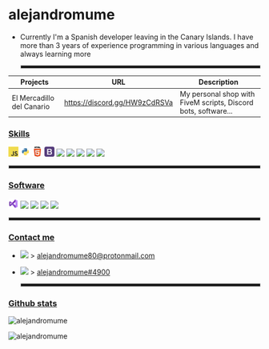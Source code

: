 # alejandromume

- Currently I'm a Spanish developer leaving in the Canary Islands. I have more than 3 years of experience programming in various languages and always learning more

  <hr style="height:5px; border: 1px solid #ccc;">

|   Projects                |   URL                         |   Description                                                  |
|---------------------------|-------------------------------|----------------------------------------------------------------|
| El Mercadillo del Canario | https://discord.gg/HW9zCdRSVa | My personal shop with FiveM scripts, Discord bots, software... |

### <ins>Skills

<img height="20" src="https://raw.githubusercontent.com/github/explore/80688e429a7d4ef2fca1e82350fe8e3517d3494d/topics/javascript/javascript.png"> <img height="20" src="https://raw.githubusercontent.com/github/explore/80688e429a7d4ef2fca1e82350fe8e3517d3494d/topics/python/python.png"> <img height = "20" src = "https://raw.githubusercontent.com/github/explore/80688e429a7d4ef2fca1e82350fe8e3517d3494d/topics/html/html.png"> <img height = "20" src = "https://raw.githubusercontent.com/github/explore/80688e429a7d4ef2fca1e82350fe8e3517d3494d/topics/bootstrap/bootstrap.png"> <img height="20" src="https://static-00.iconduck.com/assets.00/c-sharp-c-icon-456x512-9sej0lrz.png"> <img height="20" src="https://cdn.icon-icons.com/icons2/2415/PNG/512/php_plain_logo_icon_146397.png"> <img height="20" src="https://www.clipartmax.com/png/middle/301-3018326_que-una-distribuci%C3%B3n-gnu-linux-es-la-forma-m%C3%A1s-c%C3%B3moda-linux-icon.png"> <img height="20" src="https://i1.wp.com/www.ruhidesain.com/wp-content/uploads/2017/10/nodejs-logo-e1497443346889.png?fit=435%2C473&ssl=1">
<img height="20" src="https://www.kindpng.com/picc/m/355-3557482_flutter-logo-png-transparent-png.png">
  <hr style="height:5px; border: 1px solid #ccc;">
  
### <ins>Software

<img height="20" src="https://raw.githubusercontent.com/AbhishekMaira10/AbhishekMaira10/master/Resources/png/visual-studio.png"> <img height="20" src="https://cdn.icon-icons.com/icons2/2107/PNG/512/file_type_vscode_icon_130084.png"> <img height="20" src="https://resources.jetbrains.com/storage/products/webstorm/img/meta/webstorm_logo_300x300.png"> <img height="20" src="https://upload.wikimedia.org/wikipedia/commons/thumb/1/1d/PyCharm_Icon.svg/1200px-PyCharm_Icon.svg.png"> <img height="20" src="https://upload.wikimedia.org/wikipedia/commons/thumb/c/c9/PhpStorm_Icon.svg/1200px-PhpStorm_Icon.svg.png">
  <hr style="height:5px; border: 1px solid #ccc;">
  
### <ins>Contact me

* <img height="18" src="https://play-lh.googleusercontent.com/wU1g-jkRI73WEWNUKt--vdvZMzbjCgrVbJd9zRrpy63a85G-hXsv0px9mEA6W2l49J8"> >  [alejandromume80@protonmail.com](alejandromume80@protonmail.com)
* <img height="20" src="https://logodownload.org/wp-content/uploads/2017/11/discord-logo-7-1.png"> > [alejandromume#4900](https://discord.gg/HW9zCdRSVa)

  <hr style="height:5px; border: 1px solid #ccc;">
### <ins>Github stats

<p><img src="https://github-readme-stats.vercel.app/api?username=alejandromume&show_icons=true&theme=gruvbox" alt="alejandromume" />
<p><img src="https://github-readme-stats.vercel.app/api/top-langs/?username=alejandromume&layout=compact&show_icons=true&theme=gruvbox" alt="alejandromume" />


<br>
